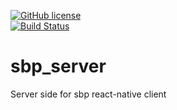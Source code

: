 [![GitHub license](https://img.shields.io/github/license/mashape/apistatus.svg)](https://github.com/Spayker/sbp_server/blob/master/LICENSE)    
[![Build Status](https://travis-ci.org/Spayker/sbp_server.svg?branch=master)](https://travis-ci.org/Spayker/sbp_server)

# sbp_server
Server side for sbp react-native client
